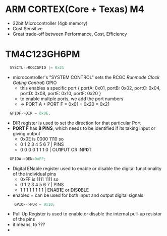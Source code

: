 # ARM CORTEX(Core + Texas) M4

- 32bit Microcontroller (4gb memory)
- Cost Sensitive 
- Great trade-off between Performance, Cost, Efficiency

# TM4C123**GH**6PM

```c
  SYSCTL->RCGCGPIO |= 0x21
```
- microcontroller's "SYSTEM CONTROL" sets the RCGC *Runmode Clock Gating Control*) GPIO
    - this enables a specific port { portA: 0x01, portB: 0x02, portC: 0x04, portD: 0x08, portE: 0x10, portF: 0x20 } 
    - to enable multple ports, we add the port numbers 
    - => PORT A + PORT F = 0x01 + 0x20 = 0x21
```c
  GPIOF->DIR = 0x0E;
```
- DIR register is used to set the direction for that particular Port
- **PORT F** has **8 PINS**, which needs to be identified if its taking input or giving output
    - 0x0E is 0000 1110 so
    - 0 1 2 3 4 5 6 7 | PINS
    - 0 0 0 0 1 1 1 0  | OU**1**PUT OR INP**0**T
    

```c
  GPIOA->DEN=0xFF;
```
- Digital ENable register used to enable or disable the digital functionality of the individual pins
    - 0xFF is 1111 1111 so
    - 0 1 2 3 4 5 6 7 | PINS
    - 1 1 1 1 1 1 1 1  | ENAB**1**E or DIS**0**BLE
- enabled = can be used for both input and output digital signals

```c
    GPIOF->PUR = 0x10;
```
- Pull Up Register is used to enable or disable the internal pull-up resistor of the pins
- it means, to ???
-  

